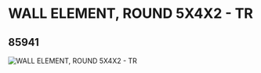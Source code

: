 # WALL ELEMENT, ROUND 5X4X2 - TR
## 85941
![WALL ELEMENT, ROUND 5X4X2 - TR](https://lc-www-live-s.legocdn.com/media/bricks/5/2/4547850.jpg)